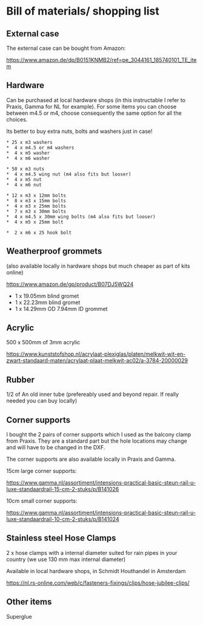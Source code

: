 # Bill of materials/ shopping list

## External case

The external case can be bought from Amazon:

https://www.amazon.de/dp/B0151KNMB2/ref=pe_3044161_185740101_TE_item


## Hardware

Can be purchased at local hardware shops (in this instructable I refer to Praxis, Gamma for NL for example). For some items you can choose between m4.5 or m4, choose consequently the same option for all the choices.

Its better to buy extra nuts, bolts and washers just in case!

```
* 25 x m3 washers
*  4 x m4.5 or m4 washers
*  4 x m5 washer
*  4 x m6 washer

* 50 x m3 nuts
*  4 x m4.5 wing nut (m4 also fits but looser)
*  4 x m5 nut
*  4 x m6 nut

* 12 x m3 x 12mm bolts
*  8 x m3 x 15mm bolts
*  4 x m3 x 25mm bolts
*  7 x m3 x 30mm bolts
*  4 x m4.5 x 30mm wing bolts (m4 also fits but looser)
*  4 x m5 x 25mm bolt

*  2 x m6 x 25 hook bolt
```

## Weatherproof grommets
(also available locally in hardware shops but much cheaper as part of kits online)

https://www.amazon.de/gp/product/B07DJ5WQ24

* 1 x 19.05mm blind gromet
* 1 x 22.23mm blind gromet
* 1 x 14.29mm OD 7.94mm ID grommet 

## Acrylic

500 x 500mm of 3mm acrylic

https://www.kunststofshop.nl/acrylaat-plexiglas/platen/melkwit-wit-en-zwart-standaard-maten/acrylaat-plaat-melkwit-ac02/a-3784-20000029

## Rubber

1/2 of An old inner tube (prefereably used and beyond repair. If really needed you can buy locally)

## Corner supports

I bought the 2 pairs of corner supports which I used as the balcony clamp from Praxis. They are a standard part but the hole locations may change and will have to be changed in the DXF.

The corner supports are also available locally in Praxis and Gamma.

15cm large corner supports:

https://www.gamma.nl/assortiment/intensions-practical-basic-steun-rail-u-luxe-standaardrail-15-cm-2-stuks/p/B141026

10cm small corner supports:

https://www.gamma.nl/assortiment/intensions-practical-basic-steun-rail-u-luxe-standaardrail-10-cm-2-stuks/p/B141024

## Stainless steel Hose Clamps

2 x hose clamps with a internal diameter suited for rain pipes in your country (we use 130 mm max internal diameter)

Available in local hardware shops, in Schmidt Houthandel in Amsterdam

https://nl.rs-online.com/web/c/fasteners-fixings/clips/hose-jubilee-clips/

## Other items

Superglue






